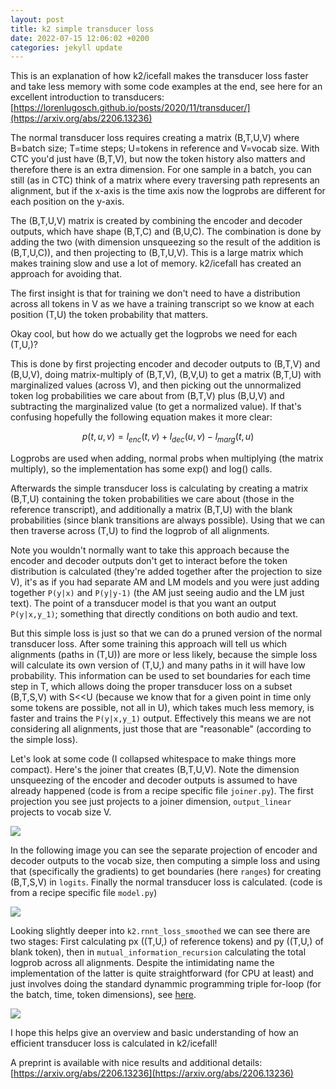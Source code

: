 ```yaml
---
layout: post
title: k2 simple transducer loss
date: 2022-07-15 12:06:02 +0200
categories: jekyll update
---
```


This is an explanation of how k2/icefall makes the transducer loss faster and take less memory with some code examples at the end, see here for an excellent introduction to transducers: [https://lorenlugosch.github.io/posts/2020/11/transducer/](https://arxiv.org/abs/2206.13236)

The normal transducer loss requires creating a matrix (B,T,U,V) where B=batch size; T=time steps; U=tokens in reference and V=vocab size. With CTC you'd just have (B,T,V), but now the token history also matters and therefore there is an extra dimension. For one sample in a batch, you can still (as in CTC) think of a matrix where every traversing path represents an alignment, but if the x-axis is the time axis now the logprobs are different for each position on the y-axis.

The (B,T,U,V) matrix is created by combining the encoder and decoder outputs, which have shape (B,T,C) and (B,U,C). The combination is done by adding the two (with dimension unsqueezing so the result of the addition is (B,T,U,C)), and then projecting to (B,T,U,V).  This is a large matrix which makes training slow and use a lot of memory. k2/icefall has created an approach for avoiding that.

The first insight is that for training we don't need to have a distribution across all tokens in V as we have a training transcript so we know at each position (T,U) the token probability that matters.

Okay cool, but how do we actually get the logprobs we need for each (T,U,)?

This is done by first projecting encoder and decoder outputs to (B,T,V) and (B,U,V), doing matrix-multiply of (B,T,V), (B,V,U) to get a matrix (B,T,U) with marginalized values (across V), and then picking out the unnormalized token log probabilities we care about from (B,T,V) plus (B,U,V) and subtracting the marginalized value (to get a normalized value). If that's confusing hopefully the following equation makes it more clear:

$$p(t,u,v)=l_{enc}(t,v) + l_{dec}(u,v) - l_{marg}(t,u)$$

Logprobs are used when adding, normal probs when multiplying (the matrix multiply), so the implementation has some exp() and log() calls.

Afterwards the simple transducer loss is calculating by creating a matrix (B,T,U) containing the token probabilities we care about (those in the reference transcript), and additionally a matrix (B,T,U) with the blank probabilities (since blank transitions are always possible). Using that we can then traverse across (T,U) to find the logprob of all alignments.

Note you wouldn't normally want to take this approach because the encoder and decoder outputs don't get to interact before the token distribution is calculated (they're added together after the projection to size V), it's as if you had separate AM and LM models and you were just adding together `P(y|x)` and `P(y|y-1)` (the AM just seeing audio and the LM just text). The point of a transducer model is that you want an output `P(y|x,y_1)`; something that directly conditions on both audio and text.

But this simple loss is just so that we can do a pruned version of the normal transducer loss. After some training this approach will tell us which alignments (paths in (T,U)) are more or less likely, because the simple loss will calculate its own version of (T,U,) and many paths in it will have low probability. This information can be used to set boundaries for each time step in T, which allows doing the proper transducer loss on a subset (B,T,S,V) with S<\<U (because we know that for a given point in time only some tokens are possible, not all in U), which takes much less memory, is faster and trains the `P(y|x,y_1)` output. Effectively this means we are not considering all alignments, just those that are "reasonable" (according to the simple loss).

Let's look at some code (I collapsed whitespace to make things more compact). Here's the joiner that creates (B,T,U,V). Note the dimension unsqueezing of the encoder and decoder outputs is assumed to have already happened (code is from a recipe specific file `joiner.py`). The first projection you see just projects to a joiner dimension, `output_linear` projects to vocab size V.

<img src="{{site.url}}/images/k2_joiner.png" style="display: block; margin: auto;" />

In the following image you can see the separate projection of encoder and decoder outputs to the vocab size, then computing a simple loss and using that (specifically the gradients) to get boundaries (here `ranges`) for creating (B,T,S,V) in `logits`. Finally the normal transducer loss is calculated. (code is from a recipe specific file `model.py`)

<img src="{{site.url}}/images/k2_losshighlevel.png" style="display: block; margin: auto;" />

Looking slightly deeper into `k2.rnnt_loss_smoothed` we can see there are two stages: First calculating px ((T,U,) of reference tokens) and py ((T,U,) of blank token), then in `mutual_information_recursion` calculating the total logprob across all alignments. Despite the intimidating name the implementation of the latter is quite straightforward (for CPU at least) and just involves doing the standard dynammic programming triple for-loop (for the batch, time, token dimensions), see [here](https://github.com/k2-fsa/k2/blob/master/k2/python/csrc/torch/mutual_information_cpu.cu#L89).

<img src="{{site.url}}/images/k2_smoothloss.png" style="display: block; margin: auto;" />

I hope this helps give an overview and basic understanding of how an efficient transducer loss is calculated in k2/icefall!

A preprint is available with nice results and additional details: [https://arxiv.org/abs/2206.13236](https://arxiv.org/abs/2206.13236)
